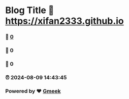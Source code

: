 # Blog Title :link: https://xifan2333.github.io 
### :page_facing_up: [0](https://xifan2333.github.io/tag.html) 
### :speech_balloon: 0 
### :hibiscus: 0 
### :alarm_clock: 2024-08-09 14:43:45 
### Powered by :heart: [Gmeek](https://github.com/Meekdai/Gmeek)
